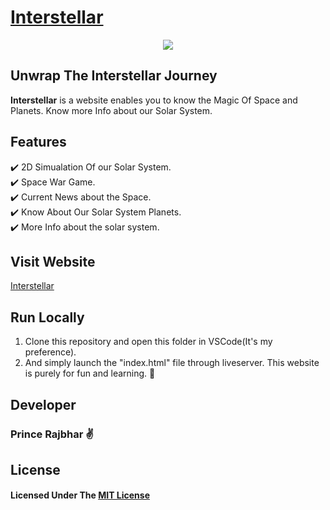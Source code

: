 # [Interstellar](https://interstellar-33f37.web.app)

<p align = "center"><img src= "https://cdn.dribbble.com/users/626327/screenshots/2618501/400.gif"></img></p>

## Unwrap The Interstellar Journey

**Interstellar** is a website enables you to know the Magic Of Space and Planets.
Know more Info about our Solar System.

## Features

:heavy_check_mark: 2D Simualation Of our Solar System. <br />
:heavy_check_mark: Space War Game. <br />
:heavy_check_mark: Current News about the Space. <br />
:heavy_check_mark: Know About Our Solar System Planets. <br />
:heavy_check_mark: More Info about the solar system. <br />
 
## Visit Website

[Interstellar](https://interstellar-33f37.web.app)

## Run Locally

1. Clone this repository and open this folder in VSCode(It's my preference).
2. And simply launch the "index.html" file through liveserver. This website is purely for fun and learning. :bug:

## Developer

 ### Prince Rajbhar :v:

## License

 #### Licensed Under The [MIT License](LICENSE)
